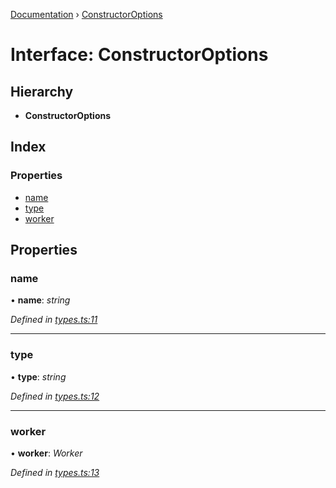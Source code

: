 [Documentation](../README.md) › [ConstructorOptions](constructoroptions.md)

# Interface: ConstructorOptions

## Hierarchy

* **ConstructorOptions**

## Index

### Properties

* [name](constructoroptions.md#name)
* [type](constructoroptions.md#type)
* [worker](constructoroptions.md#worker)

## Properties

###  name

• **name**: *string*

*Defined in [types.ts:11](https://github.com/badbatch/cachemap/blob/8c9b61b/packages/core-worker/src/types.ts#L11)*

___

###  type

• **type**: *string*

*Defined in [types.ts:12](https://github.com/badbatch/cachemap/blob/8c9b61b/packages/core-worker/src/types.ts#L12)*

___

###  worker

• **worker**: *Worker*

*Defined in [types.ts:13](https://github.com/badbatch/cachemap/blob/8c9b61b/packages/core-worker/src/types.ts#L13)*
